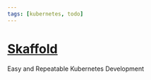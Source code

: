 ```yaml
---
tags: [kubernetes, todo]
---
```


# [Skaffold](https://skaffold.dev/) 

Easy and Repeatable Kubernetes Development 
